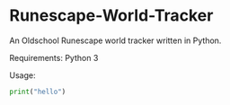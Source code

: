 # Runescape-World-Tracker
An Oldschool Runescape world tracker written in Python.

Requirements:
Python 3

Usage:
```python
print("hello")
```
